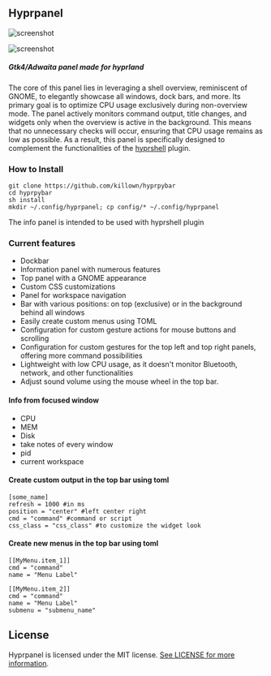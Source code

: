 ## Hyprpanel

![screenshot](https://github.com/killown/hyprpybar/assets/24453/ad87cdc6-0634-4af5-84f0-b24ad45cf003)

![screenshot](https://github.com/killown/hyprpybar/assets/24453/b7d6ae14-bdc8-4901-8b12-4686fdfa293c)



##### _Gtk4/Adwaita panel made for hyprland_

The core of this panel lies in leveraging a shell overview, reminiscent of GNOME, to elegantly showcase all windows, dock bars, and more. Its primary goal is to optimize CPU usage exclusively during non-overview mode. The panel actively monitors command output, title changes, and widgets only when the overview is active in the background. This means that no unnecessary checks will occur, ensuring that CPU usage remains as low as possible. As a result, this panel is specifically designed to complement the functionalities of the [hyprshell](https://github.com/killown/hyprshell) plugin.

### How to Install

```
git clone https://github.com/killown/hyprpybar
cd hyprpybar
sh install
mkdir ~/.config/hyprpanel; cp config/* ~/.config/hyprpanel
```

[](https://www.youtube.com/watch?v=UYnr8RLHP7c "Youtube Video")

The info panel is intended to be used with hyprshell plugin

### Current features

- Dockbar
- Information panel with numerous features
- Top panel with a GNOME appearance
- Custom CSS customizations
- Panel for workspace navigation
- Bar with various positions: on top (exclusive) or in the background behind all windows
- Easily create custom menus using TOML
- Configuration for custom gesture actions for mouse buttons and scrolling
- Configuration for custom gestures for the top left and top right panels, offering more command possibilities
- Lightweight with low CPU usage, as it doesn't monitor Bluetooth, network, and other functionalities
- Adjust sound volume using the mouse wheel in the top bar.

#### Info from focused window

- CPU
- MEM
- Disk
- take notes of every window
- pid
- current workspace

#### Create custom output in the top bar using toml

```
[some_name]
refresh = 1000 #in ms
position = "center" #left center right
cmd = "command" #command or script
css_class = "css_class" #to customize the widget look
```

#### Create new menus in the top bar using toml

```
[[MyMenu.item_1]]
cmd = "command"
name = "Menu Label"

[[MyMenu.item_2]]
cmd = "command"
name = "Menu Label"
submenu = "submenu_name"
```

## License

Hyprpanel is licensed under the MIT license. [See LICENSE for more information](https://github.com/killown/hyprpybar/blob/main/LICENSE).

